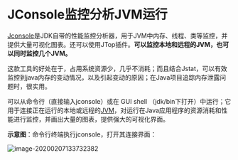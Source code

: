 # JConsole监控分析JVM运行

[Jconsole]()是JDK自带的性能监控分析器，用于JVM中内存、线程、类等监控，并提供大量可视化图表。还可以使用JTop插件。**可以监控本地和远程的JVM，也可以同时监控几个JVM。**

这款工具的好处在于，占用系统资源少，几乎不消耗；而且结合Jstat，可以有效监控到java内存的变动情况，以及引起变动的原因；在Java项目追踪内存泄露问题时，很实用。

可以从命令行（直接输入jconsole）或在 GUI shell （jdk/bin下打开）中运行；它用于连接正在运行的本地或远程的[JVM](http://www.51testing.com/?uid-116228-action-viewspace-itemid-149296)，对运行在Java应用程序的资源消耗和性能进行监控，并画出大量的图表，提供强大的可视化界面。

**示意图**：命令行终端执行jconsole，打开其连接界面：

![image-20200207133732382](/Users/liuyuanyuan/github/StrongCode/java/images/jconsole-connect.png)



